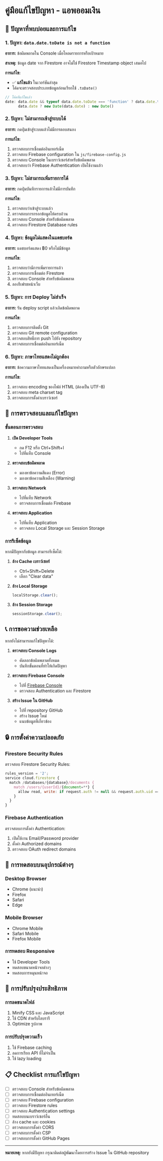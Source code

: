 # คู่มือแก้ไขปัญหา - แอพออมเงิน

## 🐛 ปัญหาที่พบบ่อยและการแก้ไข

### 1. ปัญหา: `data.date.toDate is not a function`

**อาการ:** ข้อผิดพลาดใน Console เมื่อโหลดรายการหรือเป้าหมาย

**สาเหตุ:** ข้อมูล date จาก Firestore อาจไม่ใช่ Firestore Timestamp object เสมอไป

**การแก้ไข:**
- ✅ **แก้ไขแล้ว** ในเวอร์ชันล่าสุด
- โค้ดจะตรวจสอบประเภทข้อมูลก่อนเรียกใช้ `.toDate()`

```javascript
// โค้ดที่แก้ไขแล้ว
date: data.date && typeof data.date.toDate === 'function' ? data.date.toDate() : 
      data.date ? new Date(data.date) : new Date()
```

### 2. ปัญหา: ไม่สามารถเข้าสู่ระบบได้

**อาการ:** กดปุ่มเข้าสู่ระบบแล้วไม่มีการตอบสนอง

**การแก้ไข:**
1. ตรวจสอบการเชื่อมต่ออินเทอร์เน็ต
2. ตรวจสอบ Firebase configuration ใน `js/firebase-config.js`
3. ตรวจสอบ Console ในเบราว์เซอร์สำหรับข้อผิดพลาด
4. ตรวจสอบว่า Firebase Authentication เปิดใช้งานแล้ว

### 3. ปัญหา: ไม่สามารถเพิ่มรายการได้

**อาการ:** กดปุ่มบันทึกรายการแล้วไม่มีการบันทึก

**การแก้ไข:**
1. ตรวจสอบว่าเข้าสู่ระบบแล้ว
2. ตรวจสอบการกรอกข้อมูลให้ครบถ้วน
3. ตรวจสอบ Console สำหรับข้อผิดพลาด
4. ตรวจสอบ Firestore Database rules

### 4. ปัญหา: ข้อมูลไม่แสดงในแดชบอร์ด

**อาการ:** แดชบอร์ดแสดง ฿0 หรือไม่มีข้อมูล

**การแก้ไข:**
1. ตรวจสอบว่ามีการเพิ่มรายการแล้ว
2. ตรวจสอบการเชื่อมต่อ Firestore
3. ตรวจสอบ Console สำหรับข้อผิดพลาด
4. ลองรีเฟรชหน้าเว็บ

### 5. ปัญหา: การ Deploy ไม่สำเร็จ

**อาการ:** รัน deploy script แล้วเกิดข้อผิดพลาด

**การแก้ไข:**
1. ตรวจสอบการติดตั้ง Git
2. ตรวจสอบ Git remote configuration
3. ตรวจสอบสิทธิ์การ push ไปยัง repository
4. ตรวจสอบการเชื่อมต่ออินเทอร์เน็ต

### 6. ปัญหา: ภาษาไทยแสดงไม่ถูกต้อง

**อาการ:** ข้อความภาษาไทยแสดงเป็นเครื่องหมายคำถามหรือตัวอักษรแปลก

**การแก้ไข:**
1. ตรวจสอบ encoding ของไฟล์ HTML (ต้องเป็น UTF-8)
2. ตรวจสอบ meta charset tag
3. ตรวจสอบการตั้งค่าเบราว์เซอร์

## 🔧 การตรวจสอบและแก้ไขปัญหา

### ขั้นตอนการตรวจสอบ

1. **เปิด Developer Tools**
   - กด F12 หรือ Ctrl+Shift+I
   - ไปที่แท็บ Console

2. **ตรวจสอบข้อผิดพลาด**
   - มองหาข้อความสีแดง (Error)
   - มองหาข้อความสีเหลือง (Warning)

3. **ตรวจสอบ Network**
   - ไปที่แท็บ Network
   - ตรวจสอบการเชื่อมต่อ Firebase

4. **ตรวจสอบ Application**
   - ไปที่แท็บ Application
   - ตรวจสอบ Local Storage และ Session Storage

### การรีเซ็ตข้อมูล

หากมีปัญหากับข้อมูล สามารถรีเซ็ตได้:

1. **ล้าง Cache เบราว์เซอร์**
   - Ctrl+Shift+Delete
   - เลือก "Clear data"

2. **ล้าง Local Storage**
   ```javascript
   localStorage.clear();
   ```

3. **ล้าง Session Storage**
   ```javascript
   sessionStorage.clear();
   ```

## 📞 การขอความช่วยเหลือ

หากยังไม่สามารถแก้ไขปัญหาได้:

1. **ตรวจสอบ Console Logs**
   - คัดลอกข้อผิดพลาดทั้งหมด
   - บันทึกขั้นตอนที่ทำให้เกิดปัญหา

2. **ตรวจสอบ Firebase Console**
   - ไปที่ [Firebase Console](https://console.firebase.google.com/)
   - ตรวจสอบ Authentication และ Firestore

3. **สร้าง Issue ใน GitHub**
   - ไปที่ repository GitHub
   - สร้าง Issue ใหม่
   - แนบข้อมูลที่เกี่ยวข้อง

## 🔒 การตั้งค่าความปลอดภัย

### Firestore Security Rules

ตรวจสอบ Firestore Security Rules:

```javascript
rules_version = '2';
service cloud.firestore {
  match /databases/{database}/documents {
    match /users/{userId}/{document=**} {
      allow read, write: if request.auth != null && request.auth.uid == userId;
    }
  }
}
```

### Firebase Authentication

ตรวจสอบการตั้งค่า Authentication:
1. เปิดใช้งาน Email/Password provider
2. ตั้งค่า Authorized domains
3. ตรวจสอบ OAuth redirect domains

## 📱 การทดสอบบนอุปกรณ์ต่างๆ

### Desktop Browser
- Chrome (แนะนำ)
- Firefox
- Safari
- Edge

### Mobile Browser
- Chrome Mobile
- Safari Mobile
- Firefox Mobile

### การทดสอบ Responsive
- ใช้ Developer Tools
- ทดสอบขนาดหน้าจอต่างๆ
- ทดสอบการหมุนหน้าจอ

## 🚀 การปรับปรุงประสิทธิภาพ

### การลดขนาดไฟล์
1. Minify CSS และ JavaScript
2. ใช้ CDN สำหรับไลบรารี
3. Optimize รูปภาพ

### การปรับปรุงความเร็ว
1. ใช้ Firebase caching
2. ลดการเรียก API ที่ไม่จำเป็น
3. ใช้ lazy loading

## 📋 Checklist การแก้ไขปัญหา

- [ ] ตรวจสอบ Console สำหรับข้อผิดพลาด
- [ ] ตรวจสอบการเชื่อมต่ออินเทอร์เน็ต
- [ ] ตรวจสอบ Firebase configuration
- [ ] ตรวจสอบ Firestore rules
- [ ] ตรวจสอบ Authentication settings
- [ ] ทดสอบบนเบราว์เซอร์อื่น
- [ ] ล้าง cache และ cookies
- [ ] ตรวจสอบการตั้งค่า CORS
- [ ] ตรวจสอบการตั้งค่า CSP
- [ ] ตรวจสอบการตั้งค่า GitHub Pages

---

**หมายเหตุ:** หากยังมีปัญหา กรุณาติดต่อผู้พัฒนาโดยการสร้าง Issue ใน GitHub repository
